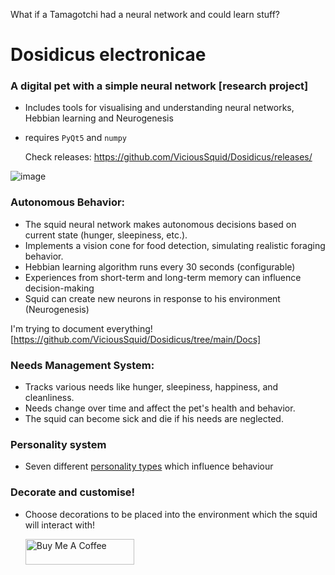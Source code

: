 What if a Tamagotchi had a neural network and could learn stuff?
# Dosidicus electronicae
### A digital pet with a simple neural network [research project]
* Includes tools for visualising and understanding neural networks, Hebbian learning and Neurogenesis

* requires `PyQt5` and `numpy`

  Check releases: https://github.com/ViciousSquid/Dosidicus/releases/


![image](https://github.com/user-attachments/assets/4d1e219c-faec-4f4a-bffe-5b0048f2ece0)




### Autonomous Behavior:

* The squid neural network makes autonomous decisions based on current state (hunger, sleepiness, etc.).
* Implements a vision cone for food detection, simulating realistic foraging behavior.
* Hebbian learning algorithm runs every 30 seconds (configurable)
* Experiences from short-term and long-term memory can influence decision-making
* Squid can create new neurons in response to his environment (Neurogenesis)

I'm trying to document everything!
[https://github.com/ViciousSquid/Dosidicus/tree/main/Docs]

### Needs Management System:

* Tracks various needs like hunger, sleepiness, happiness, and cleanliness.
* Needs change over time and affect the pet's health and behavior.
* The squid can become sick and die if his needs are neglected.

### Personality system

* Seven different [personality types](https://github.com/ViciousSquid/Dosidicus/blob/main/Docs/Personalities.md) which influence behaviour

### Decorate and customise!

* Choose decorations to be placed into the environment which the squid will interact with!


  <a href="https://www.buymeacoffee.com/vicioussquid" target="_blank"><img src="https://cdn.buymeacoffee.com/buttons/default-orange.png" alt="Buy Me A Coffee" height="41" width="174"></a>
